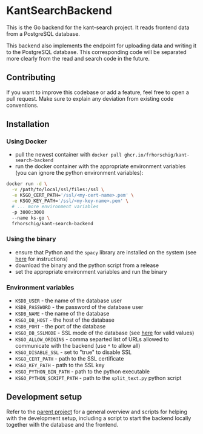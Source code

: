 # KantSearchBackend

This is the Go backend for the kant-search project. It reads frontend data from a PostgreSQL database.

This backend also implements the endpoint for uploading data and writing it to the PostgreSQL database. This corresponding code will be separated more clearly from the read and search code in the future.

## Contributing

If you want to improve this codebase or add a feature, feel free to open a pull request. Make sure to explain any deviation from existing code conventions.

## Installation

### Using Docker

- pull the newest container with `docker pull ghcr.io/frhorschig/kant-search-backend`
- run the docker container with the appropriate environment variables (you can ignore the python environment variables):

```bash
docker run -d \
  -v /path/to/local/ssl/files:/ssl \
  -e KSGO_CERT_PATH='/ssl/<my-cert-name>.pem' \
  -e KSGO_KEY_PATH='/ssl/<my-key-name>.pem' \
  # ... more environment variables
  -p 3000:3000
  --name ks-go \
  frhorschig/kant-search-backend
```

### Using the binary

- ensure that Python and the `spacy` library are installed on the system (see [here](https://spacy.io/usage) for instructions)
- download the binary and the python script from a release
- set the appropriate environment variables and run the binary

### Environment variables

- `KSDB_USER` - the name of the database user
- `KSDB_PASSWORD` - the password of the database user
- `KSDB_NAME` - the name of the database
- `KSGO_DB_HOST` - the host of the database
- `KSDB_PORT` - the port of the database
- `KSGO_DB_SSLMODE` - SSL mode of the database (see [here](https://www.postgresql.org/docs/current/libpq-ssl.html) for valid values)
- `KSGO_ALLOW_ORIGINS` - comma separted list of URLs allowed to communicate with the backend (use `*` to allow all)
- `KSGO_DISABLE_SSL` - set to "true" to disable SSL
- `KSGO_CERT_PATH` - path to the SSL certificate
- `KSGO_KEY_PATH` - path to the SSL key
- `KSGO_PYTHON_BIN_PATH` - path to the python executable
- `KSGO_PYTHON_SCRIPT_PATH` - path to the `split_text.py` python script

## Development setup

Refer to the [parent project](https://github.com/FrHorschig/kant-search) for a general overview and scripts for helping with the development setup, including a script to start the backend locally together with the database and the frontend.
